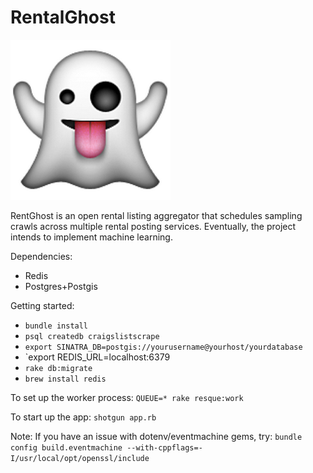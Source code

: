 # RentalGhost

![Ghost Emoji Picture](https://github.com/MAPC/rental-listing-aggregator/blob/master/ghost.png?raw=true)

RentGhost is an open rental listing aggregator that schedules sampling crawls across multiple rental posting services. Eventually, the project intends to implement machine learning. 

Dependencies:
- Redis
- Postgres+Postgis

Getting started:
 - `bundle install`
 - `psql createdb craigslistscrape`
 - `export SINATRA_DB=postgis://yourusername@yourhost/yourdatabase`
 - `export REDIS_URL=localhost:6379
 - `rake db:migrate`
 - `brew install redis`

To set up the worker process:
`QUEUE=* rake resque:work`

To start up the app:
`shotgun app.rb`

Note:
If you have an issue with dotenv/eventmachine gems, try:
`bundle config build.eventmachine --with-cppflags=-I/usr/local/opt/openssl/include`

